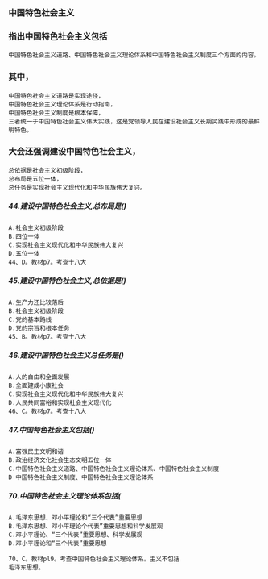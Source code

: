 ### 中国特色社会主义
### 指出中国特色社会主义包括
    中国特色社会主义道路、中国特色社会主义理论体系和中国特色社会主义制度三个方面的内容。

### 其中，
    中国特色社会主义道路是实现途径，
    中国特色社会主义理论体系是行动指南，
    中国特色社会主义制度是根本保障，
    三者统一于中国特色社会主义伟大实践，这是党领导人民在建设社会主义长期实践中形成的最鲜明特色。

### 大会还强调建设中国特色社会主义，
    总依据是社会主义初级阶段，
    总布局是五位一体，
    总任务是实现社会主义现代化和中华民族伟大复兴。


##### 44.建设中国特色社会主义,总布局是()
    A.社会主义初级阶段
    B.四位一体
    C.实现社会主义现代化和中华民族伟大复兴
    D.五位一体
    44、D。教材p7。考查十八大

##### 45.建设中国特色社会主义,总依据是()
    A.生产力还比较落后
    B.社会主义初级阶段
    C.党的基本路线
    D.党的宗旨和根本任务
    45、B。教材p7。考查十八大

##### 46.建设中国特色社会主义总任务是()
    A.人的自由和全面发展
    B.全面建成小康社会
    C.实现社会主义现代化和中华民族伟大复兴
    D.人民共同富裕和实现社会主义现代化
    46、C。教材p7。考查十八大

##### 47.中国特色社会主义包括()
    A.富强民主文明和谐
    B.政治经济文化社会生态文明五位一体
    C.中国特色社会主义道路、中国特色社会主义理论体系、中国特色社会主义制度
    D 中国特色社会主义制度、中国特色社会主义理论体系

##### 70.中国特色社会主义理论体系包括(
    A.毛泽东思想、邓小平理论和“三个代表”重要思想
    B.毛泽东思想、邓小平理论个代表”重要思想和科学发展观
    C.邓小平理论、“三个代表”重要思想、科学发展观
    D.邓小平理论和“三个代表”重要思想
    
    70、C。教材pl9。考查中国特色社会主义理论体系。主义不包括
    毛泽东思想。
















    